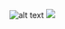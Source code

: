 ![alt text](https://github.com/BlazeTechDev/BlazeEngine/master/github/blaze_logo.svg)
<img src="https://github.com/BlazeTechDev/BlazeEngine/master/github/blaze_logo.svg">

